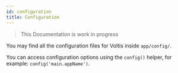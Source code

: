 ```yaml
---
id: configuration
title: Configuration
---
```


> This Documentation is work in progress

You may find all the configuration files for Voltis inside `app/config/`.

You can access configuration options using the `config()` helper, for example: `config('main.appName')`.